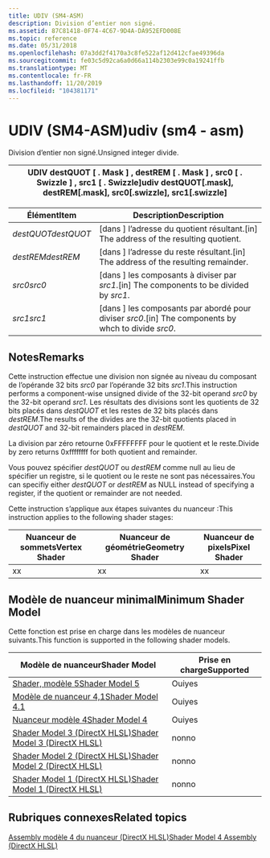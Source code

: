 ```yaml
---
title: UDIV (SM4-ASM)
description: Division d’entier non signé.
ms.assetid: 87C81418-0F74-4C67-9D4A-DA952EFD008E
ms.topic: reference
ms.date: 05/31/2018
ms.openlocfilehash: 07a3dd2f4170a3c8fe522af12d412cfae49396da
ms.sourcegitcommit: fe03c5d92ca6a0d66a114b2303e99c0a19241ffb
ms.translationtype: MT
ms.contentlocale: fr-FR
ms.lasthandoff: 11/20/2019
ms.locfileid: "104381171"
---
```

# <a name="udiv-sm4---asm"></a><span data-ttu-id="c42f9-103">UDIV (SM4-ASM)</span><span class="sxs-lookup"><span data-stu-id="c42f9-103">udiv (sm4 - asm)</span></span>

<span data-ttu-id="c42f9-104">Division d’entier non signé.</span><span class="sxs-lookup"><span data-stu-id="c42f9-104">Unsigned integer divide.</span></span>



| <span data-ttu-id="c42f9-105">UDIV destQUOT \[ . Mask \] , destREM \[ . Mask \] , src0 \[ . Swizzle \] , src1 \[ . Swizzle\]</span><span class="sxs-lookup"><span data-stu-id="c42f9-105">udiv destQUOT\[.mask\], destREM\[.mask\], src0\[.swizzle\], src1\[.swizzle\]</span></span> |
|------------------------------------------------------------------------------|



 



| <span data-ttu-id="c42f9-106">Élément</span><span class="sxs-lookup"><span data-stu-id="c42f9-106">Item</span></span>                                                                                                   | <span data-ttu-id="c42f9-107">Description</span><span class="sxs-lookup"><span data-stu-id="c42f9-107">Description</span></span>                                                |
|--------------------------------------------------------------------------------------------------------|------------------------------------------------------------|
| <span data-ttu-id="c42f9-108"><span id="destQUOT"></span><span id="destquot"></span><span id="DESTQUOT"></span>*destQUOT*</span><span class="sxs-lookup"><span data-stu-id="c42f9-108"><span id="destQUOT"></span><span id="destquot"></span><span id="DESTQUOT"></span>*destQUOT*</span></span><br/> | <span data-ttu-id="c42f9-109">\[dans \] l’adresse du quotient résultant.</span><span class="sxs-lookup"><span data-stu-id="c42f9-109">\[in\] The address of the resulting quotient.</span></span><br/>   |
| <span data-ttu-id="c42f9-110"><span id="destREM"></span><span id="destrem"></span><span id="DESTREM"></span>*destREM*</span><span class="sxs-lookup"><span data-stu-id="c42f9-110"><span id="destREM"></span><span id="destrem"></span><span id="DESTREM"></span>*destREM*</span></span><br/>     | <span data-ttu-id="c42f9-111">\[dans \] l’adresse du reste résultant.</span><span class="sxs-lookup"><span data-stu-id="c42f9-111">\[in\] The address of the resulting remainder.</span></span><br/>  |
| <span data-ttu-id="c42f9-112"><span id="src0"></span><span id="SRC0"></span>*src0*</span><span class="sxs-lookup"><span data-stu-id="c42f9-112"><span id="src0"></span><span id="SRC0"></span>*src0*</span></span><br/>                                        | <span data-ttu-id="c42f9-113">\[dans \] les composants à diviser par *src1*.</span><span class="sxs-lookup"><span data-stu-id="c42f9-113">\[in\] The components to be divided by *src1*.</span></span><br/>  |
| <span data-ttu-id="c42f9-114"><span id="src1"></span><span id="SRC1"></span>*src1*</span><span class="sxs-lookup"><span data-stu-id="c42f9-114"><span id="src1"></span><span id="SRC1"></span>*src1*</span></span><br/>                                        | <span data-ttu-id="c42f9-115">\[dans \] les composants par abordé pour diviser *src0*.</span><span class="sxs-lookup"><span data-stu-id="c42f9-115">\[in\] The components by whch to divide *src0*.</span></span><br/> |



 

## <a name="remarks"></a><span data-ttu-id="c42f9-116">Notes</span><span class="sxs-lookup"><span data-stu-id="c42f9-116">Remarks</span></span>

<span data-ttu-id="c42f9-117">Cette instruction effectue une division non signée au niveau du composant de l’opérande 32 bits *src0* par l’opérande 32 bits *src1*.</span><span class="sxs-lookup"><span data-stu-id="c42f9-117">This instruction performs a component-wise unsigned divide of the 32-bit operand *src0* by the 32-bit operand *src1*.</span></span> <span data-ttu-id="c42f9-118">Les résultats des divisions sont les quotients de 32 bits placés dans *destQUOT* et les restes de 32 bits placés dans *destREM*.</span><span class="sxs-lookup"><span data-stu-id="c42f9-118">The results of the divides are the 32-bit quotients placed in *destQUOT* and 32-bit remainders placed in *destREM*.</span></span>

<span data-ttu-id="c42f9-119">La division par zéro retourne 0xFFFFFFFF pour le quotient et le reste.</span><span class="sxs-lookup"><span data-stu-id="c42f9-119">Divide by zero returns 0xffffffff for both quotient and remainder.</span></span>

<span data-ttu-id="c42f9-120">Vous pouvez spécifier *destQUOT* ou *destREM* comme null au lieu de spécifier un registre, si le quotient ou le reste ne sont pas nécessaires.</span><span class="sxs-lookup"><span data-stu-id="c42f9-120">You can specifiy either *destQUOT* or *destREM* as NULL instead of specifying a register, if the quotient or remainder are not needed.</span></span>

<span data-ttu-id="c42f9-121">Cette instruction s’applique aux étapes suivantes du nuanceur :</span><span class="sxs-lookup"><span data-stu-id="c42f9-121">This instruction applies to the following shader stages:</span></span>



| <span data-ttu-id="c42f9-122">Nuanceur de sommets</span><span class="sxs-lookup"><span data-stu-id="c42f9-122">Vertex Shader</span></span> | <span data-ttu-id="c42f9-123">Nuanceur de géométrie</span><span class="sxs-lookup"><span data-stu-id="c42f9-123">Geometry Shader</span></span> | <span data-ttu-id="c42f9-124">Nuanceur de pixels</span><span class="sxs-lookup"><span data-stu-id="c42f9-124">Pixel Shader</span></span> |
|---------------|-----------------|--------------|
| <span data-ttu-id="c42f9-125">x</span><span class="sxs-lookup"><span data-stu-id="c42f9-125">x</span></span>             | <span data-ttu-id="c42f9-126">x</span><span class="sxs-lookup"><span data-stu-id="c42f9-126">x</span></span>               | <span data-ttu-id="c42f9-127">x</span><span class="sxs-lookup"><span data-stu-id="c42f9-127">x</span></span>            |



 

## <a name="minimum-shader-model"></a><span data-ttu-id="c42f9-128">Modèle de nuanceur minimal</span><span class="sxs-lookup"><span data-stu-id="c42f9-128">Minimum Shader Model</span></span>

<span data-ttu-id="c42f9-129">Cette fonction est prise en charge dans les modèles de nuanceur suivants.</span><span class="sxs-lookup"><span data-stu-id="c42f9-129">This function is supported in the following shader models.</span></span>



| <span data-ttu-id="c42f9-130">Modèle de nuanceur</span><span class="sxs-lookup"><span data-stu-id="c42f9-130">Shader Model</span></span>                                              | <span data-ttu-id="c42f9-131">Prise en charge</span><span class="sxs-lookup"><span data-stu-id="c42f9-131">Supported</span></span> |
|-----------------------------------------------------------|-----------|
| [<span data-ttu-id="c42f9-132">Shader, modèle 5</span><span class="sxs-lookup"><span data-stu-id="c42f9-132">Shader Model 5</span></span>](d3d11-graphics-reference-sm5.md)        | <span data-ttu-id="c42f9-133">Oui</span><span class="sxs-lookup"><span data-stu-id="c42f9-133">yes</span></span>       |
| [<span data-ttu-id="c42f9-134">Modèle de nuanceur 4,1</span><span class="sxs-lookup"><span data-stu-id="c42f9-134">Shader Model 4.1</span></span>](dx-graphics-hlsl-sm4.md)              | <span data-ttu-id="c42f9-135">Oui</span><span class="sxs-lookup"><span data-stu-id="c42f9-135">yes</span></span>       |
| [<span data-ttu-id="c42f9-136">Nuanceur modèle 4</span><span class="sxs-lookup"><span data-stu-id="c42f9-136">Shader Model 4</span></span>](dx-graphics-hlsl-sm4.md)                | <span data-ttu-id="c42f9-137">Oui</span><span class="sxs-lookup"><span data-stu-id="c42f9-137">yes</span></span>       |
| [<span data-ttu-id="c42f9-138">Shader Model 3 (DirectX HLSL)</span><span class="sxs-lookup"><span data-stu-id="c42f9-138">Shader Model 3 (DirectX HLSL)</span></span>](dx-graphics-hlsl-sm3.md) | <span data-ttu-id="c42f9-139">non</span><span class="sxs-lookup"><span data-stu-id="c42f9-139">no</span></span>        |
| [<span data-ttu-id="c42f9-140">Shader Model 2 (DirectX HLSL)</span><span class="sxs-lookup"><span data-stu-id="c42f9-140">Shader Model 2 (DirectX HLSL)</span></span>](dx-graphics-hlsl-sm2.md) | <span data-ttu-id="c42f9-141">non</span><span class="sxs-lookup"><span data-stu-id="c42f9-141">no</span></span>        |
| [<span data-ttu-id="c42f9-142">Shader Model 1 (DirectX HLSL)</span><span class="sxs-lookup"><span data-stu-id="c42f9-142">Shader Model 1 (DirectX HLSL)</span></span>](dx-graphics-hlsl-sm1.md) | <span data-ttu-id="c42f9-143">non</span><span class="sxs-lookup"><span data-stu-id="c42f9-143">no</span></span>        |



 

## <a name="related-topics"></a><span data-ttu-id="c42f9-144">Rubriques connexes</span><span class="sxs-lookup"><span data-stu-id="c42f9-144">Related topics</span></span>

<dl> <dt>

[<span data-ttu-id="c42f9-145">Assembly modèle 4 du nuanceur (DirectX HLSL)</span><span class="sxs-lookup"><span data-stu-id="c42f9-145">Shader Model 4 Assembly (DirectX HLSL)</span></span>](dx-graphics-hlsl-sm4-asm.md)
</dt> </dl>

 

 





